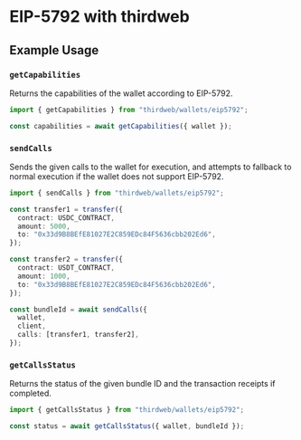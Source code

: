 # EIP-5792 with thirdweb

## Example Usage

### `getCapabilities`

Returns the capabilities of the wallet according to EIP-5792.

```ts
import { getCapabilities } from "thirdweb/wallets/eip5792";

const capabilities = await getCapabilities({ wallet });
```

### `sendCalls`

Sends the given calls to the wallet for execution, and attempts to fallback to normal execution if the wallet does not support EIP-5792.

```ts
import { sendCalls } from "thirdweb/wallets/eip5792";

const transfer1 = transfer({
  contract: USDC_CONTRACT,
  amount: 5000,
  to: "0x33d9B8BEfE81027E2C859EDc84F5636cbb202Ed6",
});

const transfer2 = transfer({
  contract: USDT_CONTRACT,
  amount: 1000,
  to: "0x33d9B8BEfE81027E2C859EDc84F5636cbb202Ed6",
});

const bundleId = await sendCalls({
  wallet,
  client,
  calls: [transfer1, transfer2],
});
```

### `getCallsStatus`

Returns the status of the given bundle ID and the transaction receipts if completed.

```ts
import { getCallsStatus } from "thirdweb/wallets/eip5792";

const status = await getCallsStatus({ wallet, bundleId });
```
